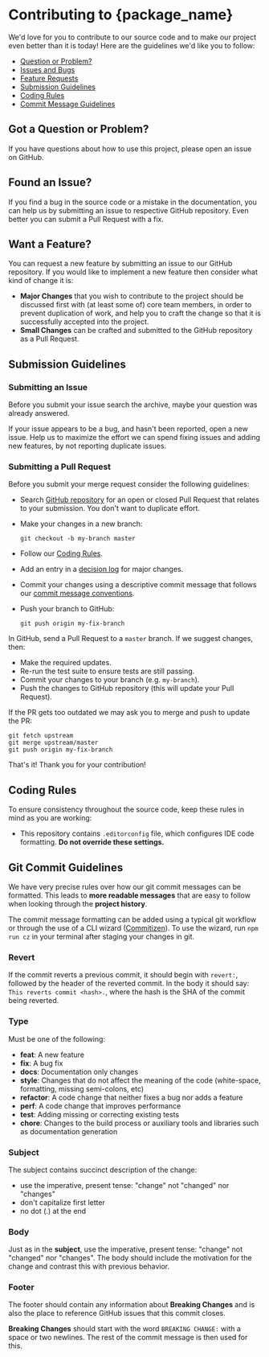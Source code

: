 # Contributing to {package_name}

We'd love for you to contribute to our source code and to make our project even
better than it is today! Here are the guidelines we'd like you to follow:

- [Question or Problem?](#question)
- [Issues and Bugs](#issue)
- [Feature Requests](#feature)
- [Submission Guidelines](#submit)
- [Coding Rules](#rules)
- [Commit Message Guidelines](#commit)

## <a name="question"></a> Got a Question or Problem?

If you have questions about how to use this project, please open an issue on
GitHub.

## <a name="issue"></a> Found an Issue?

If you find a bug in the source code or a mistake in the documentation, you can
help us by submitting an issue to respective GitHub repository. Even better you
can submit a Pull Request with a fix.

## <a name="feature"></a> Want a Feature?

You can request a new feature by submitting an issue to our GitHub repository.
If you would like to implement a new feature then consider what kind of change
it is:

- **Major Changes** that you wish to contribute to the project should be
  discussed first with (at least some of) core team members, in order to prevent
  duplication of work, and help you to craft the change so that it is
  successfully accepted into the project.
- **Small Changes** can be crafted and submitted to the GitHub repository as a
  Pull Request.

## <a name="submit"></a> Submission Guidelines

### Submitting an Issue

Before you submit your issue search the archive, maybe your question was already
answered.

If your issue appears to be a bug, and hasn't been reported, open a new issue.
Help us to maximize the effort we can spend fixing issues and adding new
features, by not reporting duplicate issues.

### Submitting a Pull Request

Before you submit your merge request consider the following guidelines:

- Search [GitHub repository](https://github.com/ridedott/merge-me-action/issues)
  for an open or closed Pull Request that relates to your submission. You don't
  want to duplicate effort.
- Make your changes in a new branch:

  ```shell
  git checkout -b my-branch master
  ```

- Follow our [Coding Rules](#rules).
- Add an entry in a [decision log](./decisions/README.md) for major changes.
- Commit your changes using a descriptive commit message that follows our
  [commit message conventions](#commit).
- Push your branch to GitHub:

  ```shell
  git push origin my-fix-branch
  ```

In GitHub, send a Pull Request to a `master` branch. If we suggest changes,
then:

- Make the required updates.
- Re-run the test suite to ensure tests are still passing.
- Commit your changes to your branch (e.g. `my-branch`).
- Push the changes to GitHub repository (this will update your Pull Request).

If the PR gets too outdated we may ask you to merge and push to update the PR:

```shell
git fetch upstream
git merge upstream/master
git push origin my-fix-branch
```

That's it! Thank you for your contribution!

## <a name="rules"></a> Coding Rules

To ensure consistency throughout the source code, keep these rules in mind as
you are working:

- This repository contains `.editorconfig` file, which configures IDE code
  formatting. **Do not override these settings.**

## <a name="commit"></a> Git Commit Guidelines

We have very precise rules over how our git commit messages can be formatted.
This leads to **more readable messages** that are easy to follow when looking
through the **project history**.

The commit message formatting can be added using a typical git workflow or
through the use of a CLI wizard
([Commitizen](https://github.com/commitizen/cz-cli)). To use the wizard, run
`npm run cz` in your terminal after staging your changes in git.

### Revert

If the commit reverts a previous commit, it should begin with `revert:`,
followed by the header of the reverted commit. In the body it should say:
`This reverts commit <hash>.`, where the hash is the SHA of the commit being
reverted.

### Type

Must be one of the following:

- **feat**: A new feature
- **fix**: A bug fix
- **docs**: Documentation only changes
- **style**: Changes that do not affect the meaning of the code (white-space,
  formatting, missing semi-colons, etc)
- **refactor**: A code change that neither fixes a bug nor adds a feature
- **perf**: A code change that improves performance
- **test**: Adding missing or correcting existing tests
- **chore**: Changes to the build process or auxiliary tools and libraries such
  as documentation generation

### Subject

The subject contains succinct description of the change:

- use the imperative, present tense: "change" not "changed" nor "changes"
- don't capitalize first letter
- no dot (.) at the end

### Body

Just as in the **subject**, use the imperative, present tense: "change" not
"changed" nor "changes". The body should include the motivation for the change
and contrast this with previous behavior.

### Footer

The footer should contain any information about **Breaking Changes** and is also
the place to reference GitHub issues that this commit closes.

**Breaking Changes** should start with the word `BREAKING CHANGE:` with a space
or two newlines. The rest of the commit message is then used for this.

